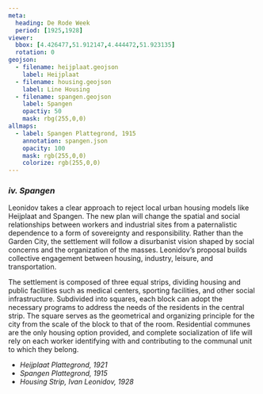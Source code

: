 ```yaml
---
meta:
  heading: De Rode Week
  period: [1925,1928]
viewer:
  bbox: [4.426477,51.912147,4.444472,51.923135]
  rotation: 0
geojson:
  - filename: heijplaat.geojson
    label: Heijplaat
  - filename: housing.geojson
    label: Line Housing
  - filename: spangen.geojson
    label: Spangen
    opactiy: 50
    mask: rbg(255,0,0)
allmaps:
  - label: Spangen Plattegrond, 1915
    annotation: spangen.json
    opacity: 100
    mask: rgb(255,0,0)
    colorize: rgb(255,0,0)
---
```


### _iv.    Spangen_

Leonidov takes a clear approach to reject local urban housing models like Heijplaat and Spangen. The new plan will change the spatial and social relationships between workers and industrial sites from a paternalistic dependence to a form of sovereignty and responsibility. Rather than the Garden City, the settlement will follow a disurbanist vision shaped by social concerns and the organization of the masses. Leonidov’s proposal builds collective engagement between housing, industry, leisure, and transportation.

The settlement is composed of three equal strips, dividing housing and public facilities such as medical centers, sporting facilities, and other social infrastructure. Subdivided into squares, each block can adopt the necessary programs to address the needs of the residents in the central strip. The square serves as the geometrical and organizing principle for the city from the scale of the block to that of the room. Residential communes are the only housing option provided, and complete socialization of life will rely on each worker identifying with and contributing to the communal unit to which they belong.


- _Heijplaat Plattegrond, 1921_
- _Spangen Plattegrond, 1915_
- _Housing Strip, Ivan Leonidov, 1928_

